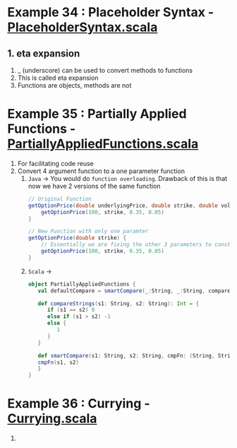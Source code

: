 # Example 34 : Placeholder Syntax - [PlaceholderSyntax.scala](PlaceholderSyntax.scala)

## 1. eta expansion

1. _ (underscore) can be used to convert methods to functions
2. This is called eta expansion
3. Functions are objects, methods are not

# Example 35 : Partially Applied Functions - [PartiallyAppliedFunctions.scala](PartiallyAppliedFunctions.scala)

1. For facilitating code reuse
2. Convert 4 argument function to a one parameter function
   1. `Java` -> You would do `function overloading`.
      Drawback of this is that now we have 2 versions of the same function
      ``` java
      // Original Function
      getOptionPrice(double underlyingPrice, double strike, double volatility, double interestRate) {
          getOptionPrice(100, strike, 0.35, 0.05) 
      }
      
      // New Function with only one paramter 
      getOptionPrice(double strike) {
          // Essentially we are fixing the other 3 parameters to constant
          getOptionPrice(100, strike, 0.35, 0.05) 
      }
      ```
   2. `Scala` ->
      ```scala
      object PartiallyAppliedFunctions {
         val defaultCompare = smartCompare(_:String, _:String, compareStrings)
      
         def compareStrings(s1: String, s2: String): Int = {
            if (s1 == s2) 0
            else if (s1 > s2) -1
            else {
               1
            }
         }
      
         def smartCompare(s1: String, s2: String, cmpFn: (String, String) => Int): Int = {
         cmpFn(s1, s2)
         }
      }
      ```

# Example 36 : Currying - [Currying.scala](Currying.scala)

1. 

